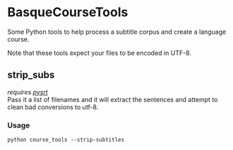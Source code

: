 # BasqueCourseTools
Some Python tools to help process a subtitle corpus and create a language course.

Note that these tools expect your files to be encoded in UTF-8.

## strip_subs
*requires [pysrt](https://github.com/byroot/pysrt)*  
Pass it a list of filenames and it will extract the sentences and attempt to clean bad conversions to utf-8.

### Usage
`python course_tools --strip-subtitles`